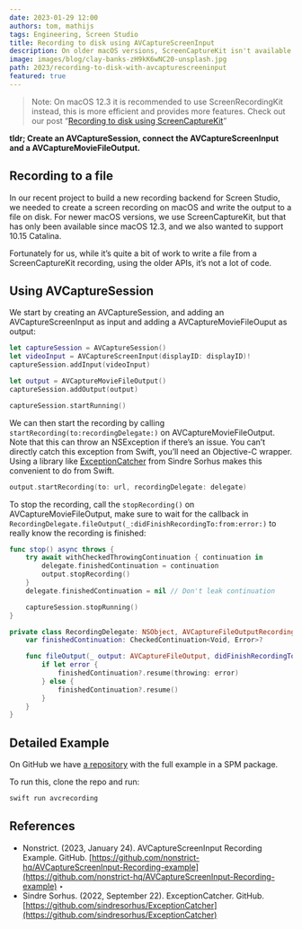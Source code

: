 ```yaml
---
date: 2023-01-29 12:00
authors: tom, mathijs
tags: Engineering, Screen Studio
title: Recording to disk using AVCaptureScreenInput
description: On older macOS versions, ScreenCaptureKit isn't available. We created an example project demonstrating screen recording using the older AVCaptureScreenInput.
image: images/blog/clay-banks-zH9kK6wNC20-unsplash.jpg
path: 2023/recording-to-disk-with-avcapturescreeninput
featured: true
---
```


> Note: On macOS 12.3 it is recommended to use ScreenRecordingKit instead, this is more efficient and provides more features. Check out our post “[Recording to disk using ScreenCaptureKit](/blog/2023/recording-to-disk-with-screencapturekit)”

**tldr; Create an AVCaptureSession, connect the AVCaptureScreenInput and a AVCaptureMovieFileOutput.**

## Recording to a file

In our recent project to build a new recording backend for Screen Studio, we needed to create a screen recording on macOS and write the output to a file on disk. For newer macOS versions, we use ScreenCaptureKit, but that has only been available since macOS 12.3, and we also wanted to support 10.15 Catalina.

Fortunately for us, while it’s quite a bit of work to write a file from a ScreenCaptureKit recording, using the older APIs, it’s not a lot of code.

## Using AVCaptureSession

We start by creating an AVCaptureSession, and adding an AVCaptureScreenInput as input and adding a AVCaptureMovieFileOuput as output:

```swift
let captureSession = AVCaptureSession()
let videoInput = AVCaptureScreenInput(displayID: displayID)!
captureSession.addInput(videoInput)

let output = AVCaptureMovieFileOutput()
captureSession.addOutput(output)

captureSession.startRunning()
```

We can then start the recording by calling `startRecording(to:recordingDelegate:)` on AVCaptureMovieFileOutput. Note that this can throw an NSException if there’s an issue. You can’t directly catch this exception from Swift, you’ll need an Objective-C wrapper. Using a library like [ExceptionCatcher](https://github.com/sindresorhus/ExceptionCatcher) from Sindre Sorhus makes this convenient to do from Swift.

```swift
output.startRecording(to: url, recordingDelegate: delegate)
```

To stop the recording, call the `stopRecording()` on AVCaptureMovieFileOutput, make sure to wait for the callback in `RecordingDelegate.fileOutput(_:didFinishRecordingTo:from:error:)` to really know the recording is finished:

```swift
func stop() async throws {
    try await withCheckedThrowingContinuation { continuation in
        delegate.finishedContinuation = continuation
        output.stopRecording()
    }
    delegate.finishedContinuation = nil // Don't leak continuation

    captureSession.stopRunning()
}

private class RecordingDelegate: NSObject, AVCaptureFileOutputRecordingDelegate {
    var finishedContinuation: CheckedContinuation<Void, Error>?

    func fileOutput(_ output: AVCaptureFileOutput, didFinishRecordingTo outputFileURL: URL, from connections: [AVCaptureConnection], error: Error?) {
        if let error {
            finishedContinuation?.resume(throwing: error)
        } else {
            finishedContinuation?.resume()
        }
    }
}
```

## Detailed Example

On GitHub we have [a repository](https://github.com/nonstrict-hq/AVCaptureScreenInput-Recording-example) with the full example in a SPM package.

To run this, clone the repo and run:

```swift
swift run avcrecording
```

## References

- Nonstrict. (2023, January 24). AVCaptureScreenInput Recording Example. GitHub. [https://github.com/nonstrict-hq/AVCaptureScreenInput-Recording-example](https://github.com/nonstrict-hq/AVCaptureScreenInput-Recording-example) ‣
- Sindre Sorhus. (2022, September 22). ExceptionCatcher. GitHub.  [https://github.com/sindresorhus/ExceptionCatcher](https://github.com/sindresorhus/ExceptionCatcher)
